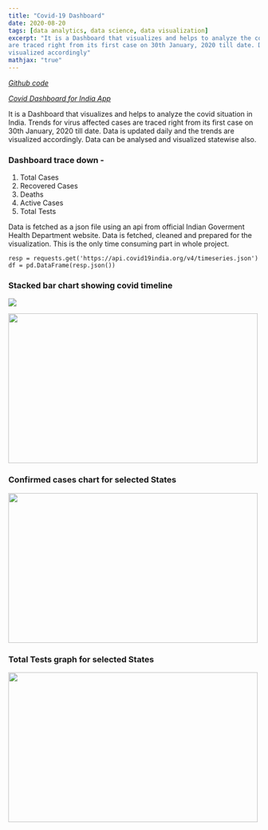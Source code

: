 ```yaml
---
title: "Covid-19 Dashboard"
date: 2020-08-20
tags: [data analytics, data science, data visualization] 
excerpt: "It is a Dashboard that visualizes and helps to analyze the covid situation in India. Trends for virus affected cases 
are traced right from its first case on 30th January, 2020 till date. Data is updated daily and the trends are 
visualized accordingly"
mathjax: "true"
---
```


*[Github code](https://github.com/koshalnirwan/covid_dashboard)*

*[Covid Dashboard for India App](https://covid--dashboard-india.herokuapp.com/)*

It is a Dashboard that visualizes and helps to analyze the covid situation in India. Trends for virus affected cases 
are traced right from its first case on 30th January, 2020 till date. Data is updated daily and the trends are 
visualized accordingly. Data can be analysed and visualized statewise also. 

### Dashboard trace down -
1. Total Cases
2. Recovered Cases
3. Deaths 
4. Active Cases
5. Total Tests

Data is fetched as a json file using an api from official Indian Goverment Health Department website. Data is fetched, 
cleaned and prepared for the visualization. This is the only time consuming part in whole project.

```
resp = requests.get('https://api.covid19india.org/v4/timeseries.json')
df = pd.DataFrame(resp.json())
```

### Stacked bar chart showing covid timeline 

![](https://koshalnirwan.github.io/koshal07//images/covid/bar.JPG)

<img src="https://koshalnirwan.github.io/koshal07//images/covid/bar.JPG" width="500" height="300" />

### Confirmed cases chart for selected States

<img src="https://koshalnirwan.github.io/koshal07//images/covid/confirm.JPG" width=500 height=300>

### Total Tests graph for selected States

<img src="https://koshalnirwan.github.io/koshal07//images/covid/test.JPG" width=500 height=300>

